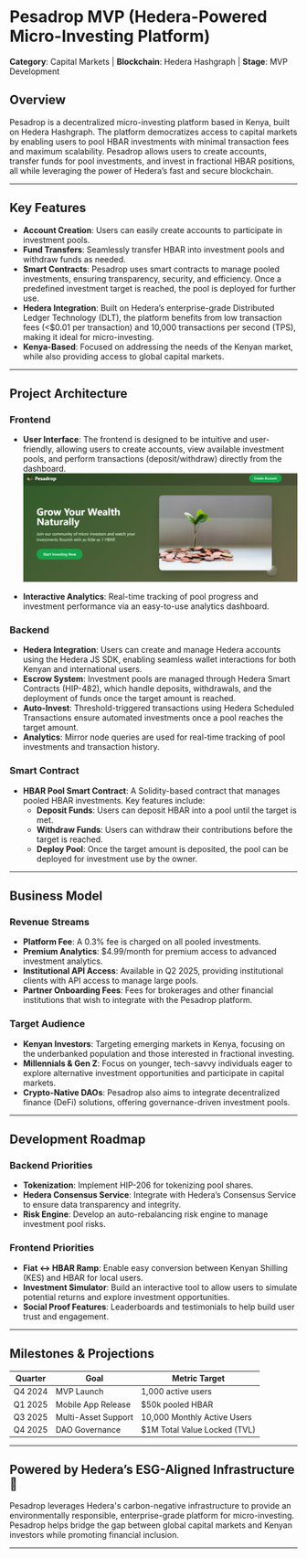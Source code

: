 # Pesadrop MVP (Hedera-Powered Micro-Investing Platform)

**Category**: Capital Markets | **Blockchain**: Hedera Hashgraph | **Stage**: MVP Development

## Overview
Pesadrop is a decentralized micro-investing platform based in Kenya, built on Hedera Hashgraph. The platform democratizes access to capital markets by enabling users to pool HBAR investments with minimal transaction fees and maximum scalability. Pesadrop allows users to create accounts, transfer funds for pool investments, and invest in fractional HBAR positions, all while leveraging the power of Hedera’s fast and secure blockchain.

---

## Key Features

- **Account Creation**: Users can easily create accounts to participate in investment pools.
- **Fund Transfers**: Seamlessly transfer HBAR into investment pools and withdraw funds as needed.
- **Smart Contracts**: Pesadrop uses smart contracts to manage pooled investments, ensuring transparency, security, and efficiency. Once a predefined investment target is reached, the pool is deployed for further use.
- **Hedera Integration**: Built on Hedera’s enterprise-grade Distributed Ledger Technology (DLT), the platform benefits from low transaction fees (<$0.01 per transaction) and 10,000 transactions per second (TPS), making it ideal for micro-investing.
- **Kenya-Based**: Focused on addressing the needs of the Kenyan market, while also providing access to global capital markets.

---

## Project Architecture

### Frontend
- **User Interface**: The frontend is designed to be intuitive and user-friendly, allowing users to create accounts, view available investment pools, and perform transactions (deposit/withdraw) directly from the dashboard.
![Frontend Demo](assets/front1.png)

- **Interactive Analytics**: Real-time tracking of pool progress and investment performance via an easy-to-use analytics dashboard.


### Backend
- **Hedera Integration**: Users can create and manage Hedera accounts using the Hedera JS SDK, enabling seamless wallet interactions for both Kenyan and international users.
- **Escrow System**: Investment pools are managed through Hedera Smart Contracts (HIP-482), which handle deposits, withdrawals, and the deployment of funds once the target amount is reached.
- **Auto-Invest**: Threshold-triggered transactions using Hedera Scheduled Transactions ensure automated investments once a pool reaches the target amount.
- **Analytics**: Mirror node queries are used for real-time tracking of pool investments and transaction history.

### Smart Contract
- **HBAR Pool Smart Contract**: A Solidity-based contract that manages pooled HBAR investments. Key features include:
  - **Deposit Funds**: Users can deposit HBAR into a pool until the target is met.
  - **Withdraw Funds**: Users can withdraw their contributions before the target is reached.
  - **Deploy Pool**: Once the target amount is deposited, the pool can be deployed for investment use by the owner.

---

## Business Model

### Revenue Streams
- **Platform Fee**: A 0.3% fee is charged on all pooled investments.
- **Premium Analytics**: $4.99/month for premium access to advanced investment analytics.
- **Institutional API Access**: Available in Q2 2025, providing institutional clients with API access to manage large pools.
- **Partner Onboarding Fees**: Fees for brokerages and other financial institutions that wish to integrate with the Pesadrop platform.

### Target Audience
- **Kenyan Investors**: Targeting emerging markets in Kenya, focusing on the underbanked population and those interested in fractional investing.
- **Millennials & Gen Z**: Focus on younger, tech-savvy individuals eager to explore alternative investment opportunities and participate in capital markets.
- **Crypto-Native DAOs**: Pesadrop also aims to integrate decentralized finance (DeFi) solutions, offering governance-driven investment pools.

---

## Development Roadmap

### Backend Priorities
- **Tokenization**: Implement HIP-206 for tokenizing pool shares.
- **Hedera Consensus Service**: Integrate with Hedera’s Consensus Service to ensure data transparency and integrity.
- **Risk Engine**: Develop an auto-rebalancing risk engine to manage investment pool risks.

### Frontend Priorities
- **Fiat ↔ HBAR Ramp**: Enable easy conversion between Kenyan Shilling (KES) and HBAR for local users.
- **Investment Simulator**: Build an interactive tool to allow users to simulate potential returns and explore investment opportunities.
- **Social Proof Features**: Leaderboards and testimonials to help build user trust and engagement.

---

## Milestones & Projections

| Quarter     | Goal                     | Metric Target       |
|-------------|--------------------------|---------------------|
| Q4 2024     | MVP Launch               | 1,000 active users  |
| Q1 2025     | Mobile App Release       | $50k pooled HBAR    |
| Q3 2025     | Multi-Asset Support      | 10,000 Monthly Active Users |
| Q4 2025     | DAO Governance           | $1M Total Value Locked (TVL) |

---

## Powered by Hedera’s ESG-Aligned Infrastructure 🌱
Pesadrop leverages Hedera's carbon-negative infrastructure to provide an environmentally responsible, enterprise-grade platform for micro-investing. Pesadrop helps bridge the gap between global capital markets and Kenyan investors while promoting financial inclusion.

---
